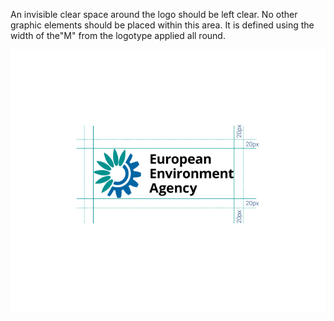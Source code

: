 An invisible clear space around the logo should be left clear. No other graphic elements should be placed within this area. It is defined using the width of the"M" from the logotype applied all round.

![](../static/EEA_logo.png)